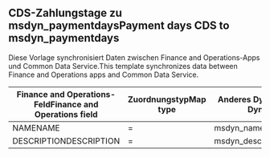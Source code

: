 ## <a name="payment-days-cds-to-msdyn_paymentdays"></a><span data-ttu-id="cf026-101">CDS-Zahlungstage zu msdyn_paymentdays</span><span class="sxs-lookup"><span data-stu-id="cf026-101">Payment days CDS to msdyn_paymentdays</span></span>

<span data-ttu-id="cf026-102">Diese Vorlage synchronisiert Daten zwischen Finance and Operations-Apps und Common Data Service.</span><span class="sxs-lookup"><span data-stu-id="cf026-102">This template synchronizes data between Finance and Operations apps and Common Data Service.</span></span>

<span data-ttu-id="cf026-103">Finance and Operations-Feld</span><span class="sxs-lookup"><span data-stu-id="cf026-103">Finance and Operations field</span></span> | <span data-ttu-id="cf026-104">Zuordnungstyp</span><span class="sxs-lookup"><span data-stu-id="cf026-104">Map type</span></span> | <span data-ttu-id="cf026-105">Anderes Dynamics 365-Feld</span><span class="sxs-lookup"><span data-stu-id="cf026-105">Other Dynamics 365 field</span></span> | <span data-ttu-id="cf026-106">Standardwert</span><span class="sxs-lookup"><span data-stu-id="cf026-106">Default value</span></span>
---|---|---|---
<span data-ttu-id="cf026-107">NAME</span><span class="sxs-lookup"><span data-stu-id="cf026-107">NAME</span></span> | = | <span data-ttu-id="cf026-108">msdyn_name</span><span class="sxs-lookup"><span data-stu-id="cf026-108">msdyn_name</span></span> | 
<span data-ttu-id="cf026-109">DESCRIPTION</span><span class="sxs-lookup"><span data-stu-id="cf026-109">DESCRIPTION</span></span> | = | <span data-ttu-id="cf026-110">msdyn_description</span><span class="sxs-lookup"><span data-stu-id="cf026-110">msdyn_description</span></span> | 
